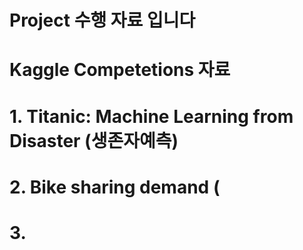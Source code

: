 # Project 수행 자료 입니다
# Kaggle Competetions 자료
# 1. Titanic: Machine Learning from Disaster (생존자예측)
# 2. Bike sharing demand ( 
# 3. 
